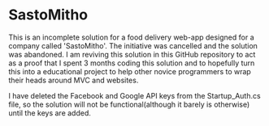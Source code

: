 # SastoMitho

This is an incomplete solution for a food delivery web-app designed for a company called 'SastoMitho'. The initiative was cancelled and the solution was abandoned. I am reviving this solution in this GitHub repository to act as a proof that I spent 3 months coding this solution and to hopefully turn this into a educational project to help other novice programmers to wrap their heads around MVC and websites.

I have deleted the Facebook and Google API keys from the Startup_Auth.cs file, so the solution will not be functional(although it barely is otherwise) until the keys are added.
